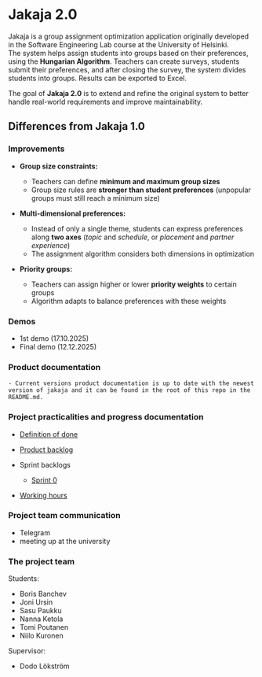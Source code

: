 # Jakaja 2.0

Jakaja is a group assignment optimization application originally developed in the Software Engineering Lab course at the University of Helsinki.  
The system helps assign students into groups based on their preferences, using the **Hungarian Algorithm**. Teachers can create surveys, students submit their preferences, and after closing the survey, the system divides students into groups. Results can be exported to Excel.

The goal of **Jakaja 2.0** is to extend and refine the original system to better handle real-world requirements and improve maintainability.

## Differences from Jakaja 1.0

### Improvements

- **Group size constraints:**

  - Teachers can define **minimum and maximum group sizes**
  - Group size rules are **stronger than student preferences** (unpopular groups must still reach a minimum size)

- **Multi-dimensional preferences:**

  - Instead of only a single theme, students can express preferences along **two axes** (_topic_ and _schedule_, or _placement_ and _partner experience_)
  - The assignment algorithm considers both dimensions in optimization

- **Priority groups:**
  - Teachers can assign higher or lower **priority weights** to certain groups
  - Algorithm adapts to balance preferences with these weights

### Demos

- 1st demo (17.10.2025)
- Final demo (12.12.2025)

### Product documentation

    - Current versions product documentation is up to date with the newest version of jakaja and it can be found in the root of this repo in the README.md.

### Project practicalities and progress documentation

- [Definition of done](https://github.com/piryopt/pienryhmien-optimointi/tree/main/docs-2.0/definition_of_done.md)
- [Product backlog](https://docs.google.com/spreadsheets/d/1t5yTwkchwrcYQXv5IyxEG7nFUolOFOQFECdHL8PKsaw/edit?gid=1#gid=1)
- Sprint backlogs

  - [Sprint 0](https://docs.google.com/spreadsheets/d/1t5yTwkchwrcYQXv5IyxEG7nFUolOFOQFECdHL8PKsaw/edit?gid=1494077212#gid=1494077212)

- [Working hours](https://docs.google.com/spreadsheets/d/1t5yTwkchwrcYQXv5IyxEG7nFUolOFOQFECdHL8PKsaw/edit?gid=1447160151#gid=1447160151)

### Project team communication

- Telegram
- meeting up at the university

### The project team

Students:

- Boris Banchev
- Joni Ursin
- Sasu Paukku
- Nanna Ketola
- Tomi Poutanen
- Niilo Kuronen

Supervisor:

- Dodo Lökström
